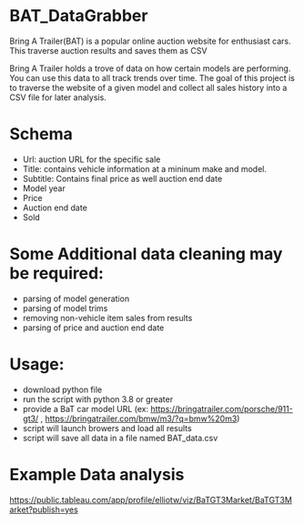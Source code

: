 # BAT_DataGrabber
Bring A Trailer(BAT) is a popular online auction website for enthusiast cars. This traverse auction results and saves them as CSV


Bring A Trailer holds a trove of data on how certain models are performing. You can use this data to all track trends over time. The goal of this project is to traverse the website of a given model and collect all sales history into a CSV file for later analysis. 


# Schema
- Url: auction URL for the specific sale
- Title: contains vehicle information at a mininum make and model.
- Subtitle: Contains final price as well auction end date
- Model year
- Price
- Auction end date
- Sold

# Some Additional data cleaning may be required:
- parsing of model generation
- parsing of model trims
- removing  non-vehicle item sales from results
- parsing of price and auction end date


# Usage:
- download python file
- run the script with python 3.8 or greater
- provide a BaT car model URL (ex: https://bringatrailer.com/porsche/911-gt3/ , https://bringatrailer.com/bmw/m3/?q=bmw%20m3)
- script will launch browers and load all results
- script will save all data in a file named BAT_data.csv




# Example Data analysis
https://public.tableau.com/app/profile/elliotw/viz/BaTGT3Market/BaTGT3Market?publish=yes
